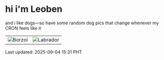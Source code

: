 # hi i'm Leoben

and i like dogs—so have some random dog pics that change whenever my CRON feels like it

|  |  |
|--------|----------|
| ![Borzoi](https://random-dog-vercel.vercel.app/api/random-borzoi?v=1756971097) | ![Labrador](https://random-dog-vercel.vercel.app/api/random-labrador?v=1756971097) |

Last updated: 2025-09-04 15:31 PHT
